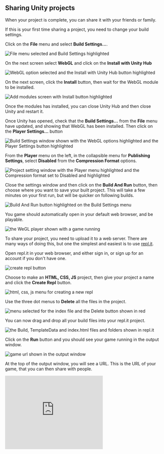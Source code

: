 ## Sharing Unity projects

When your project is complete, you can share it with your friends or family.

If this is your first time sharing a project, you need to change your build settings.

Click on the **File** menu and select **Build Settings...**.

![File menu selected and Build Settings highlighted](images/1_file_build_settings.png)

On the next screen select **WebGL** and click on the **Install with Unity Hub**

![WebGL option selected and the Install with Unity Hub button highlighted](images/2_install_webgl.png)

On the next screen, click the **Install** button, then wait for the WebGL module to be installed.

![Add modules screen with Install button highlighted](images/3_add_modules.png)

Once the modules has installed, you can close Unity Hub and then close Unity and restart it.

Once Unity has opened, check that the **Build Settings...** from the **File** menu have updated, and showing that WebGL has been installed. Then click on the **Player Settings...** button

![Build Settings window shown with the WebGL options highlighted and the Player Settings button highlighted](images/5_webgl_installed.png)

From the **Player** menu on the left, in the collapsible menu for **Publishing Settings**, select **Disabled** from the **Compression Format** options.

![Project setting window with the Player menu highlighted and the Compression format set to Disabled and highlighted](images/6_disable_compression.png)

Close the settings window and then click on the **Build And Run** button, then choose where you want to save your built project. This will take a few minutes on your first run, but will be quicker on following builds.

![Build And Run button highlighted on the Build Settings menu](images/7_build_run.png)

You game should automatically open in your default web browser, and be playable.

![the WeGL player shown with a game running](images/8_webgl_player.png)

To share your project, you need to upload it to a web server. There are many ways of doing this, but one the simplest and easiest is to use [repl.it](https://replit.com).

Open repl.it in your web browser, and either sign in, or sign up for an account if you don't have one.

![create repl button](images/9_create_repl.png)

Choose to make an **HTML, CSS, JS** project, then give your project a name and click the **Create Repl** button.

![html, css, js menu for creating a new repl](images/10_html_repl.png)

Use the three dot menus to **Delete** all the files in the project.

![menu selected for the index file and the Delete button shown in red](images/11_delete_files.png)

You can now drag and drop all your build files into your repl.it project.

![the Build, TemplateData and index.html files and folders shown in repl.it](images/12_drag_drop_files.png)

Click on the **Run** button and you should see your game running in the output window.

![game url shown in the output window](images/13_game_url.png)

At the top of the output window, you will see a URL. This is the URL of your game, that you can then share with people.

<div>
  <iframe allowtransparency="true" width="320" height="240" src="https://sharegame.marcscott.repl.co/" frameborder="0"></iframe>
</div>






